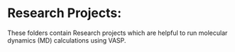 # Research Projects: 

These folders contain Research projects which are helpful to run molecular dynamics (MD) calculations using VASP.
